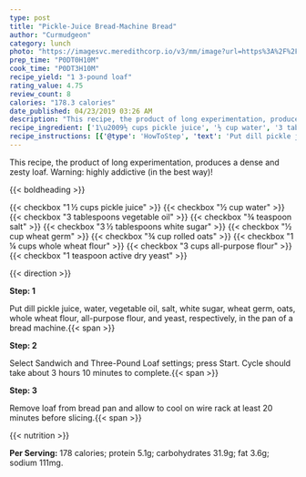 ```yaml
---
type: post
title: "Pickle-Juice Bread-Machine Bread"
author: "Curmudgeon"
category: lunch
photo: "https://imagesvc.meredithcorp.io/v3/mm/image?url=https%3A%2F%2Fimages.media-allrecipes.com%2Fuserphotos%2F2029902.jpg"
prep_time: "P0DT0H10M"
cook_time: "P0DT3H10M"
recipe_yield: "1 3-pound loaf"
rating_value: 4.75
review_count: 8
calories: "178.3 calories"
date_published: 04/23/2019 03:26 AM
description: "This recipe, the product of long experimentation, produces a dense and zesty loaf. Warning: highly addictive (in the best way)!"
recipe_ingredient: ['1\u2009½ cups pickle juice', '½ cup water', '3 tablespoons vegetable oil', '¾ teaspoon salt', '3\u2009½ tablespoons white sugar', '½ cup wheat germ', '¾ cup rolled oats', '1\u2009¼ cups whole wheat flour', '3 cups all-purpose flour', '1 teaspoon active dry yeast']
recipe_instructions: [{'@type': 'HowToStep', 'text': 'Put dill pickle juice, water, vegetable oil, salt, white sugar, wheat germ, oats, whole wheat flour, all-purpose flour, and yeast, respectively, in the pan of a bread machine.\n'}, {'@type': 'HowToStep', 'text': 'Select Sandwich and Three-Pound Loaf settings; press Start. Cycle should take about 3 hours 10 minutes to complete.\n'}, {'@type': 'HowToStep', 'text': 'Remove loaf from bread pan and allow to cool on wire rack at least 20 minutes before slicing.\n'}]
---
```


This recipe, the product of long experimentation, produces a dense and zesty loaf. Warning: highly addictive (in the best way)! 

{{< boldheading >}}

{{< checkbox "1 ½ cups pickle juice" >}}
{{< checkbox "½ cup water" >}}
{{< checkbox "3 tablespoons vegetable oil" >}}
{{< checkbox "¾ teaspoon salt" >}}
{{< checkbox "3 ½ tablespoons white sugar" >}}
{{< checkbox "½ cup wheat germ" >}}
{{< checkbox "¾ cup rolled oats" >}}
{{< checkbox "1 ¼ cups whole wheat flour" >}}
{{< checkbox "3 cups all-purpose flour" >}}
{{< checkbox "1 teaspoon active dry yeast" >}}


{{< direction >}}

**Step: 1**

Put dill pickle juice, water, vegetable oil, salt, white sugar, wheat germ, oats, whole wheat flour, all-purpose flour, and yeast, respectively, in the pan of a bread machine.{{< span >}}

**Step: 2**

Select Sandwich and Three-Pound Loaf settings; press Start. Cycle should take about 3 hours 10 minutes to complete.{{< span >}}

**Step: 3**

Remove loaf from bread pan and allow to cool on wire rack at least 20 minutes before slicing.{{< span >}}

{{< nutrition >}}

**Per Serving:** 178 calories; protein 5.1g; carbohydrates 31.9g; fat 3.6g; sodium 111mg.